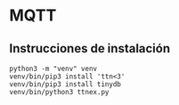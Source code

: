 # MQTT

## Instrucciones de instalación

```
python3 -m "venv" venv
venv/bin/pip3 install 'ttn<3'
venv/bin/pip3 install tinydb
venv/bin/python3 ttnex.py
```
